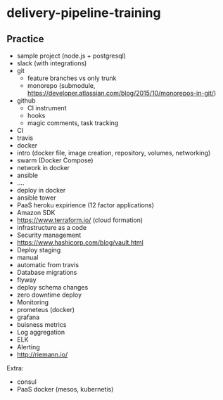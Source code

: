 # delivery-pipeline-training


## Practice

* sample project (node.js + postgresql)
* slack (with integrations)
* git 
  * feature branches vs only trunk
  * monorepo (submodule, https://developer.atlassian.com/blog/2015/10/monorepos-in-git/)
* github
  * CI instrument
  * hooks
  * magic comments, task tracking
* CI
 * travis
* docker
 * intro (docker file, image creation, repository, volumes, networking)
 * swarm (Docker Compose)
 * network in docker
* ansible
 * ....
 * deploy in docker
 * ansible tower
* PaaS heroku expirience (12 factor applications)
* Amazon SDK
 * https://www.terraform.io/ (cloud formation)
 * infrastructure as a code
* Security management
 * https://www.hashicorp.com/blog/vault.html
* Deploy staging
 * manual
 * automatic from travis
* Database migrations
 * flyway
 * deploy schema changes
 * zero downtime deploy
* Monitoring
 * prometeus (docker)
 * grafana
 * buisness metrics
* Log aggregation 
 * ELK
* Alerting
 * http://riemann.io/

Extra:

* consul
* PaaS docker (mesos, kubernetis)

 
